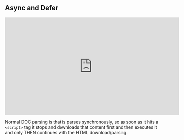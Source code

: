 

## Async and Defer

<center>
	<iframe width="560" height="315" src="https://www.youtube.com/embed/BMuFBYw91UQ" frameborder="0" allow="accelerometer; autoplay; encrypted-media; gyroscope; picture-in-picture" allowfullscreen></iframe>
</center>

Normal DOC parsing is that is parses synchronously, so as soon as it hits a `<script>` tag it stops and downloads that content first and then executes it and only THEN continues with the HTML download/parsing.
